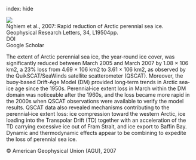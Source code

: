 index: hide

<div class="Citation">
    <div class="Citation-thumb CitationThumb-linked"  data-href="https://doi.org/10.1029/2007gl031138">
      <img src="https://static.claimspace.cloud/climate-study-static/refs/thumbs/10/Nghiem_et_al_2007-thumb.png" />
    </div>

  <div class="Citation-body">
    <div class="Citation-text">Nghiem et al., 2007: Rapid reduction of Arctic perennial sea ice. <span class="Article-journal">Geophysical Research Letters, </span><span class="Article-volume">34, </span>L19504pp.</div>
    <div class="Citation-links">
      <div class="CitationLink" data-href="https://doi.org/10.1029/2007gl031138">
        <div class="CitationLink-icon CitationLink-Doi"></div>
        <div class="CitationLink-text">DOI</div>
      </div>
      <div class="CitationLink" data-href="https://scholar.google.com/scholar?q=10.1029/2007gl031138">
        <div class="CitationLink-icon CitationLink-Scholar"></div>
        <div class="CitationLink-text">Google Scholar</div>
      </div>
    </div>
  </div>
</div>

The extent of Arctic perennial sea ice, the year‐round ice cover, was significantly reduced between March 2005 and March 2007 by 1.08 × 106 km2, a 23% loss from 4.69 × 106 km2 to 3.61 × 106 km2, as observed by the QuikSCAT/SeaWinds satellite scatterometer (QSCAT). Moreover, the buoy‐based Drift‐Age Model (DM) provided long‐term trends in Arctic sea‐ice age since the 1950s. Perennial‐ice extent loss in March within the DM domain was noticeable after the 1960s, and the loss became more rapid in the 2000s when QSCAT observations were available to verify the model results. QSCAT data also revealed mechanisms contributing to the perennial‐ice extent loss: ice compression toward the western Arctic, ice loading into the Transpolar Drift (TD) together with an acceleration of the TD carrying excessive ice out of Fram Strait, and ice export to Baffin Bay. Dynamic and thermodynamic effects appear to be combining to expedite the loss of perennial sea ice.

<div class="Citation-copy">
&copy; American Geophysical Union (AGU), 2007
</div>
